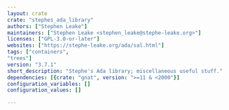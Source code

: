 ```yaml
---
layout: crate
crate: "stephes_ada_library"
authors: ["Stephen Leake"]
maintainers: ["Stephen Leake <stephen_leake@stephe-leake.org>"]
licenses: ["GPL-3.0-or-later"]
websites: ["https://stephe-leake.org/ada/sal.html"]
tags: ["containers",
"trees"]
version: "3.7.1"
short_description: "Stephe's Ada library; miscellaneous useful stuff."
dependencies: [{crate: "gnat", version: ">=11 & <2000"}]
configuration_variables: []
configuration_values: []

---
```




